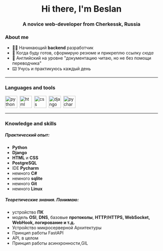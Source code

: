 <div id="header" align="center">
    <h1>Hi there, I'm  Beslan </h1>
    <h3>A novice web-developer from Cherkessk, Russia</h3>
</div>


### About me
- 👨‍💻 Начинающий **backend** разработчик
- 📄 Когда буду готов, сформирую резюме и прикреплю ссылку *сюда*
- 🗽 Английский на уровне "документацию читаю, но не без помощи переводчика"
- ⌨️ Учусь и практикуюсь каждый день

---
### Languages and tools

<img src="https://cdn.jsdelivr.net/gh/devicons/devicon/icons/python/python-original-wordmark.svg" title="python" width="40" height="40"/>&nbsp;
<img src="https://cdn.jsdelivr.net/gh/devicons/devicon/icons/html5/html5-original.svg" title="html" width="40" height="40"/>&nbsp;
<img src="https://cdn.jsdelivr.net/gh/devicons/devicon/icons/css3/css3-original.svg" title="css" width="40" height="40"/>&nbsp;
<img src="https://cdn.jsdelivr.net/gh/devicons/devicon/icons/django/django-plain.svg" title="django" width="40" height="40"/>&nbsp;
<img src="https://cdn.jsdelivr.net/gh/devicons/devicon/icons/pycharm/pycharm-original-wordmark.svg" title="pycharm" width="40" height="40"/>&nbsp;

---
### Knowledge and skills

##### Практический опыт:
- **Python**
- **Django**
- **HTML** и **CSS**
- **PostgreSQL**
- IDE **Pycharm**
- немного **C#**
- немного **sqlite**
- немного **Git**
- немного **Linux**

##### Теоретические знания. Понимаю:
- устройство **ПК**
- модель **OSI**, **DNS**, базовые **протоколы**, **HTTP/HTTPS, WebSocket, WebHook, логирование и т.д.**
- Устройство микросерверной Архитектуры
- Принцип работы FastAPI
- API, в целом
- Принцип работы асинхронности,GIL
